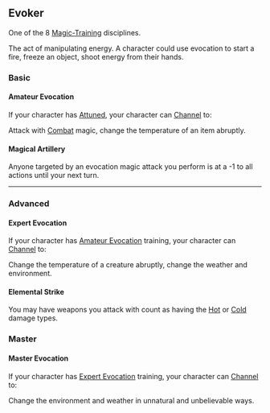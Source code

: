 ## Evoker
One of the 8 [Magic-Training](Magic-Training) disciplines.

The act of manipulating energy. A character could use evocation to start a fire, freeze an object, shoot energy from their hands.

### Basic
#### Amateur Evocation
If your character has [Attuned](Magic-Training#Attuned), your character can [Channel](Channel) to:

Attack with [Combat](Channel#Combat) magic, change the temperature of an item abruptly.

#### Magical Artillery
Anyone targeted by an evocation magic attack you perform is at a -1 to all actions until your next turn.

---
### Advanced

#### Expert Evocation
If your character has [Amateur Evocation](#Amateur%20Evocation) training, your character can [Channel](Channel) to:

Change the temperature of a creature abruptly, change the weather and environment.

#### Elemental Strike
You may have weapons you attack with count as having the [Hot](Combat#Hot) or [Cold](Combat#Cold) damage types.

### Master

#### Master Evocation
If your character has [Expert Evocation](#Expert%20Evocation) training, your character can [Channel](Channel) to:

Change the environment and weather in unnatural and unbelievable ways.